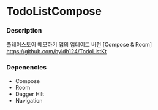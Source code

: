 # TodoListCompose

### Description
플레이스토어 메모하기 앱의 업데이트 버전 [Compose & Room]
https://github.com/byldh124/TodoListKt

### Depenencies
- Compose
- Room
- Dagger Hilt
- Navigation



